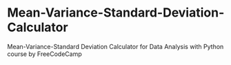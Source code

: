 # Mean-Variance-Standard-Deviation-Calculator
Mean-Variance-Standard Deviation Calculator for Data Analysis with Python course by FreeCodeCamp
